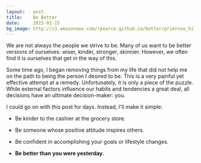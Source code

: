 ```yaml
---
layout:   post
title:    Be Better
date:     2015-01-15
bg_image: http://s3.amazonaws.com/rpearce.github.io/better/primrose_hill.jpg
---
```


We are not always the people we strive to be. Many of us want to be better versions of ourselves: wiser, kinder, stronger, skinnier. However, we often find it is ourselves that get in the way of this.

Some time ago, I began removing things from my life that did not help me on the path to being the person I desired to be. This is a very painful yet effective attempt at a remedy. Unfortunately, it is only a piece of the puzzle. While external factors influence our habits and tendencies a great deal, all decisions have an ultimate decision-maker: you.

I could go on with this post for days. Instead, I'll make it simple:

* Be kinder to the cashier at the grocery store.

* Be someone whose positive attitude inspires others.

* Be confident in accomplishing your goals or lifestyle changes.

* __Be better than you were yesterday.__
